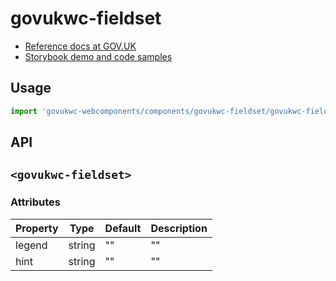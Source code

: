 # govukwc-fieldset

- [Reference docs at GOV.UK](https://design-system.service.gov.uk/components/fieldset/)
- [Storybook demo and code samples](http://tgreyuk.github.io/govuk-webcomponents/storybook/?path=/story/fieldset/)

## Usage

```javascript
import 'govukwc-webcomponents/components/govukwc-fieldset/govukwc-fieldset';
```

## API

## `<govukwc-fieldset>`

### Attributes

| Property  |  Type     | Default | Description |
|-----------|-----------|---------|-------------|
| legend|string|""|""
| hint|string|""|""| 


